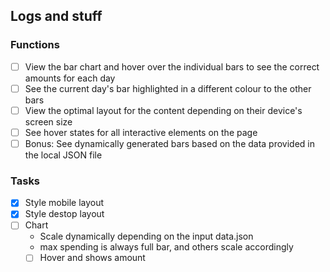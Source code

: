 ## Logs and stuff


### Functions
- [ ] View the bar chart and hover over the individual bars to see the correct amounts for each day
- [ ] See the current day's bar highlighted in a different colour to the other bars
- [ ] View the optimal layout for the content depending on their device's screen size
- [ ] See hover states for all interactive elements on the page
- [ ] Bonus: See dynamically generated bars based on the data provided in the local JSON file

### Tasks
- [x] Style mobile layout
- [x] Style destop layout 
- [ ] Chart
  - Scale dynamically depending on the input data.json
  - max spending is always full bar, and others scale accordingly
  - [ ] Hover and shows amount 
